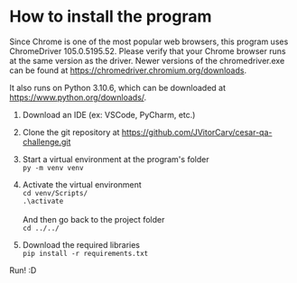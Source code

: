 # How to install the program

Since Chrome is one of the most popular web browsers, this program uses ChromeDriver 105.0.5195.52. Please verify that your Chrome browser runs at the same version as the driver. Newer versions of the chromedriver.exe can be found at https://chromedriver.chromium.org/downloads.

It also runs on Python 3.10.6, which can be downloaded at https://www.python.org/downloads/.

1. Download an IDE (ex: VSCode, PyCharm, etc.)
   <br>
2. Clone the git repository at https://github.com/JVitorCarv/cesar-qa-challenge.git
   <br>
3. Start a virtual environment at the program's folder<br>
   `py -m venv venv`

4. Activate the virtual environment<br>
   `cd venv/Scripts/` <br>
   `.\activate` <br><br>
   And then go back to the project folder <br>
   `cd ../../`
5. Download the required libraries <br>
   `pip install -r requirements.txt`

Run! :D
